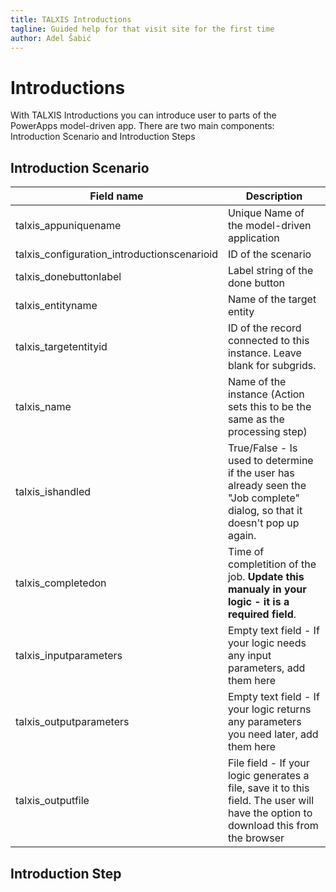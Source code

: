 ```yaml
---
title: TALXIS Introductions
tagline: Guided help for that visit site for the first time
author: Adel Šabić
---
```


# **Introductions**

With TALXIS Introductions you can introduce user to parts of the PowerApps model-driven app. There are two main components: Introduction Scenario and Introduction Steps

## **Introduction Scenario**

| Field name 	| Description 	|
|-	|-	|
| talxis_appuniquename 	| Unique Name of the model-driven application 	|
| talxis_configuration_introductionscenarioid 	| ID of the scenario 	|
| talxis_donebuttonlabel 	| Label string of the done button	|
| talxis_entityname 	| Name of the target entity 	|
| talxis_targetentityid 	| ID of the record connected to this instance. Leave blank for subgrids.  	|
| talxis_name 	| Name of the instance (Action sets this to be the same as the processing step) 	|
| talxis_ishandled 	| True/False - Is used to determine if the user has already seen the "Job complete" dialog, so that it doesn't pop up again. 	|
| talxis_completedon 	| Time of completition of the job. **Update this manualy in your logic - it is a required field**.  	|
| talxis_inputparameters 	| Empty text field - If your logic needs any input parameters, add them here 	|
| talxis_outputparameters 	| Empty text field - If your logic returns any parameters you need later, add them here 	|
| talxis_outputfile 	| File field - If your logic generates a file, save it to this field. The user will have the option to download this from the browser 	|

## **Introduction Step**